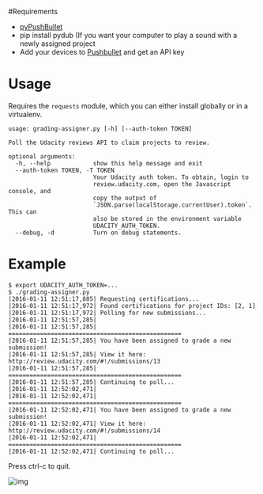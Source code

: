 #Requirements

* [pyPushBullet](https://github.com/Azelphur/pyPushBullet)
* pip install pydub (If you want your computer to play a sound with a newly assigned project
* Add your devices to [Pushbullet](https://www.pushbullet.com) and get an API key

# Usage
Requires the `requests` module, which you can either install globally or in a virtualenv.

```
usage: grading-assigner.py [-h] [--auth-token TOKEN]

Poll the Udacity reviews API to claim projects to review.

optional arguments:
  -h, --help            show this help message and exit
  --auth-token TOKEN, -T TOKEN
                        Your Udacity auth token. To obtain, login to
                        review.udacity.com, open the Javascript console, and
                        copy the output of
                        `JSON.parse(localStorage.currentUser).token`. This can
                        also be stored in the environment variable
                        UDACITY_AUTH_TOKEN.
  --debug, -d           Turn on debug statements.
```

# Example
```
$ export UDACITY_AUTH_TOKEN=...
$ ./grading-assigner.py
|2016-01-11 12:51:17,885| Requesting certifications...
|2016-01-11 12:51:17,972| Found certifications for project IDs: [2, 1]
|2016-01-11 12:51:17,972| Polling for new submissions...
|2016-01-11 12:51:57,285|
|2016-01-11 12:51:57,285| =================================================
|2016-01-11 12:51:57,285| You have been assigned to grade a new submission!
|2016-01-11 12:51:57,285| View it here: http://review.udacity.com/#!/submissions/13
|2016-01-11 12:51:57,285| =================================================
|2016-01-11 12:51:57,285| Continuing to poll...
|2016-01-11 12:52:02,471|
|2016-01-11 12:52:02,471| =================================================
|2016-01-11 12:52:02,471| You have been assigned to grade a new submission!
|2016-01-11 12:52:02,471| View it here: http://review.udacity.com/#!/submissions/14
|2016-01-11 12:52:02,471| =================================================
|2016-01-11 12:52:02,471| Continuing to poll...
```

Press ctrl-c to quit.

![img](img.jpg)
